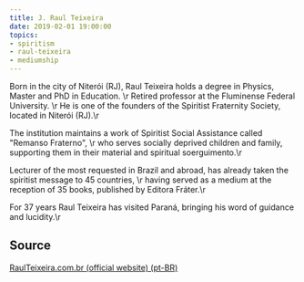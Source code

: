 ```yaml
---
title: J. Raul Teixeira
date: 2019-02-01 19:00:00
topics: 
- spiritism
- raul-teixeira
- mediumship
---
```


Born in the city of Niterói (RJ), Raul Teixeira holds a degree in Physics, Master and PhD in Education. \r
Retired professor at the Fluminense Federal University. \r
He is one of the founders of the Spiritist Fraternity Society, located in Niterói (RJ).\r

The institution maintains a work of Spiritist Social Assistance called "Remanso Fraterno", \r
who serves socially deprived children and family, supporting them in their material and spiritual soerguimento.\r

Lecturer of the most requested in Brazil and abroad, has already taken the spiritist message to 45 countries, \r
having served as a medium at the reception of 35 books, published by Editora Fráter.\r

For 37 years Raul Teixeira has visited Paraná, bringing his word of guidance and lucidity.\r


## Source
[RaulTeixeira.com.br (official website) (pt-BR)](http://www.raulteixeira.com.br/biografia.php)

